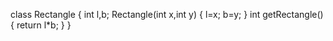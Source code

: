class Rectangle 
           { 
               int l,b; 
               Rectangle(int x,int y) 
                 { 
                    l=x; 
                    b=y; 
                 } 
                    int getRectangle() 
                     { 
                        return l*b; 
                     }
           }
